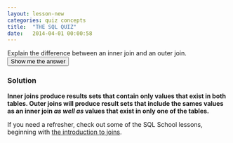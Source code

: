 ```yaml
---
layout: lesson-new
categories: quiz concepts
title:  "THE SQL QUIZ"
date:   2014-04-01 00:00:58
---
```


<div class="quiz-question">
  Explain the difference between an inner join and an outer join.
</div>

<div class="quiz-answer-button">
  <button type="button" class="btn btn-default btn-lg">
    Show me the answer
  </button>
</div>

<div class="quiz-answer">
  <h3>Solution</h3>
  <strong>Inner joins produce results sets that contain only values that exist in both tables. Outer joins will produce result sets that include the sames values as an inner join <em>as well as</em> values that exist in only one of the tables.</strong>
  <p>If you need a refresher, check out some of the SQL School lessons, beginning with <a href="/">the introduction to joins</a>.
</div>
